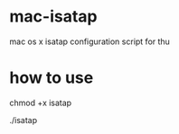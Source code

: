 mac-isatap
==========

mac os x isatap configuration script for thu

how to use
==========

chmod +x isatap

./isatap
